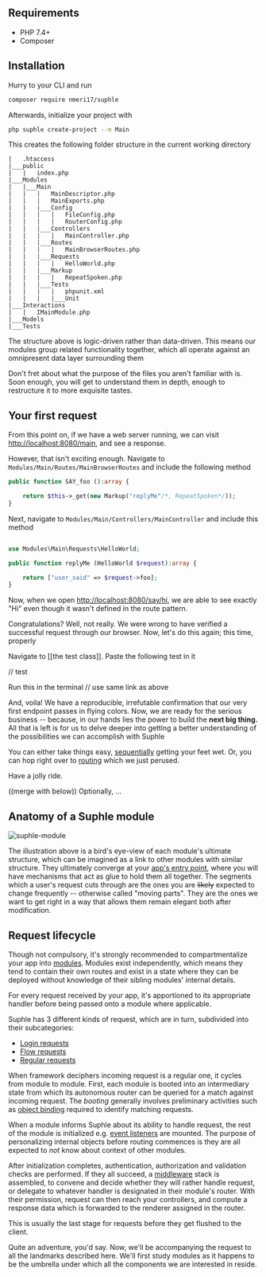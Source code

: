 ## Requirements
- PHP 7.4+
- Composer

## Installation
Hurry to your CLI and run

```bash
composer require nmeri17/suphle
```

Afterwards, initialize your project with

```bash
php suphle create-project --m Main
```

This creates the following folder structure in the current working directory

```
|	.htaccess
|___public
|	|	index.php
|___Modules
|	|___Main
|	|	|	MainDescriptor.php
|	|	|	MainExports.php
|	|	|___Config
|	|	|	|	FileConfig.php
|	|	|	|	RouterConfig.php
|	|	|___Controllers
|	|	|	|	MainController.php
|	|	|___Routes
|	|	|	|	MainBrowserRoutes.php
|	|	|___Requests
|	|	|	|	HelloWorld.php
|	|	|___Markup
|	|	|	|	RepeatSpoken.php
|	|	|___Tests
|	|	|	|	phpunit.xml
|	|	|	|___Unit
|___Interactions
|	|	IMainModule.php
|___Models
|___Tests
```
The structure above is logic-driven rather than data-driven. This means our modules group related functionality together, which all operate against an omnipresent data layer surrounding them

Don't fret about what the purpose of the files you aren't familiar with is. Soon enough, you will get to understand them in depth, enough to restructure it to more exquisite tastes.

## Your first request
From this point on, if we have a web server running, we can visit [http://localhost:8080/main](http://localhost/main), and see a response.

However, that isn't exciting enough. Navigate to `Modules/Main/Routes/MainBrowserRoutes` and include the following method

```php
public function SAY_foo ():array {

	return $this->_get(new Markup("replyMe"/*, RepeatSpoken*/));
}

```

Next, navigate to `Modules/Main/Controllers/MainController` and include this method

```php

use Modules\Main\Requests\HelloWorld;

public function replyMe (HelloWorld $request):array {

	return ["user_said" => $request->foo];
}

```

Now, when we open [http://localhost:8080/say/hi](http://localhost/say/hi), we are able to see exactly "Hi" even though it wasn't defined in the route pattern.

Congratulations? Well, not really. We were wrong to have verified a successful request through our browser. Now, let's do this again; this time, properly

Navigate to [[the test class]]. Paste the following test in it

// test

Run this in the terminal
// use same link as above

And, voila! We have a reproducible, irrefutable confirmation that our very first endpoint passes in flying colors. Now, we are ready for the serious business -- because, in our hands lies the power to build the **next big thing.** All that is left is for us to delve deeper into getting a better understanding of the possibilities we can accomplish with Suphle

You can either take things easy, [sequentially](/docs/v1/modules) getting your feet wet. Or, you can hop right over to [routing](/docs/v1/routing) which we just perused.

Have a jolly ride.

((merge with below))
Optionally, ...

## Anatomy of a Suphle module

![suphle-module](/suphle-module.jpeg)

The illustration above is a bird's eye-view of each module's ultimate structure, which can be imagined as a link to other modules with similar structure. They ultimately converge at your [app's entry point](/docs/v1/modules#app-entry-point), where you will have mechanisms that act as glue to hold them all together. The segments which a user's request cuts through are the ones you are ~~likely~~ expected to change frequently -- otherwise called "moving parts". They are the ones we want to get right in a way that allows them remain elegant both after modification.

## Request lifecycle

Though not compulsory, it's strongly recommended to compartmentalize your app into [modules](/docs/v1/modules). Modules exist independently, which means they tend to contain their own routes and exist in a state where they can be deployed without knowledge of their sibling modules' internal details.

For every request received by your app, it's apportioned to its appropriate handler before being passed onto a module where applicable.

Suphle has 3 different kinds of request, which are in turn, subdivided into their subcategories:
- [Login requests](/docs/v1/authentication)
- [Flow requests](/docs/v1/flows)
- [Regular requests](/docs/v1/controllers)

When framework deciphers incoming request is a regular one, it cycles from module to module. First, each module is booted into an intermediary state from which its autonomous router can be queried for a match against incoming request. The *booting* generally involves preliminary activities such as [object binding](/docs/v1/container#contextual-binding) required to identify matching requests.

When a module informs Suphle about its ability to handle request, the rest of the module is initialized e.g. [event listeners](/docs/v1/events#listeners) are mounted. The purpose of personalizing internal objects before routing commences is they are all expected to *not* know about context of other modules.

After initialization completes, authentication, authorization and validation checks are performed. If they all succeed, a [middleware](/docs/v1/middleware) stack is assembled, to convene and decide whether they will rather handle request, or delegate to whatever handler is designated in their module's router. With their permission, request can then reach your controllers, and compute a response data which is forwarded to the renderer assigned in the router.

This is usually the last stage for requests before they get flushed to the client.

Quite an adventure, you'd say. Now, we'll be accompanying the request to all the landmarks described here. We'll first study modules as it happens to be the umbrella under which all the components we are interested in reside.
